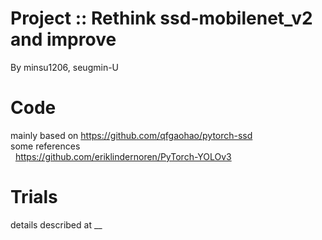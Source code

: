 # Project :: Rethink ssd-mobilenet_v2 and improve
By minsu1206, seugmin-U


# Code
mainly based on https://github.com/qfgaohao/pytorch-ssd
<br> some references
<br> &nbsp; https://github.com/eriklindernoren/PyTorch-YOLOv3
  
# Trials
details described at __

